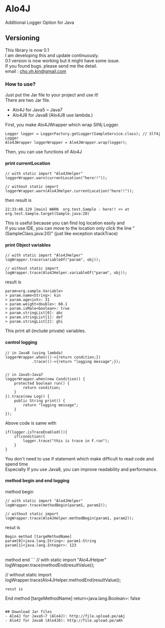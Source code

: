 # Alo4J
Additional Logger Option for Java

## Versioning
This library is now 0.1<br/>
I am developing this and update continuously.<br/>
0.1 version is now working but it might have some issue.<br/>
If you found bugs. please send me the detail.<br/>
email : cho.yh.kin@gmail.com

### How to use?
Just put the Jar file to your project and use it!<br/>
There are two Jar file.
- Alo4J for Java5 ~ Java7
- Alo4J8 for Java8 
(Alo4J8 use lambda.)

First, you make Alo4JWrapper which wrap Slf4j Logger.
```
Logger logger = LoggerFactory.getLogger(SampleService.class); // Slf4j Logger
Alo4JWrapper loggerWrapper = Alo4JWrapper.wrap(logger);
```

Then, you can use functions of Alo4J

#### print currentLocation
```
// with static import "Alo4JHelper"
loggerWrapper.warn(currentLocation("here!!"));

// without static import
loggerWrapper.warn(Alo4JHelper.currentLocation("here!!"));
```
then result is
```
22:33:48.129 [main] WARN  org.test.Sample - here!! >> at org.test.Sample.target(Sample.java:20)
```
This is useful because you can find log location easily and <br/>
if you use IDE, you can move to the location only click the line "(SampleClass.java:20)" (just like exception stackTrace)

#### print Object variables
```
// with static import "Alo4JHelper"
logWrapper.trace(variableOf("param", obj));

// without static import
logWrapper.trace(Alo4JHelper.variableOf("param", obj));
```
result is
```
param<org.sample.Variable>
> param.name<String>: kin
> param.age<int>: 31
> param.weight<double>: 60.1
> param.isMale<boolean>: true
> param.stringList[0]: abc
> param.stringList[1]: def
> param.stringList[2]: ghi
```
This print all (include private) variables.

#### control logging
```
// in Java8 (using lambda)
loggerWrapper.when(()->{return condition;})
			.trace(()->{return "logging message";});


// in Java5~Java7
loggerWrapper.when(new Condition() {
	protected boolean run() {
		return condition;
	}
}).trace(new Log() {
	public String print() {
		return "logging message";
	}
});
```
Above code is same with
```
if(logger.isTraceEnabled()){
	if(condition){
		logger.trace("this is trace in F.run");
	}
}
```
You don't need to use if statement which make difficult to read code and spend time<br/>
Especially If you use Java8, you can improve readability and performance.


#### method begin and end logging
method begin
```
// with static import "Alo4JHelper"
logWrapper.trace(methodBegin(param1, param2));

// without static import
logWrapper.trace(Alo4JHelper.methodBegin(param1, param2));
```
resut is 
```
Begin method [targeMethodName]
param[0]<java.lang.String>: param1-String
param[1]<java.lang.Integer>: 123
```
<br/>
method end
```
// with static import "Alo4JHelper"
logWrapper.trace(methodEnd(resultValue));

// without static import
logWrapper.trace(Alo4JHelper.methodEnd(resultValue));
```
resut is 
```
End method [targeMethodName]
return<java.lang.Boolean>: false
```

## Download Jar files
- Alo4J for Java5~7 (Alo4J): http://file.upload.pe/aAj
- Alo4J for Java8 (Alo4J8): http://file.upload.pe/aAh
